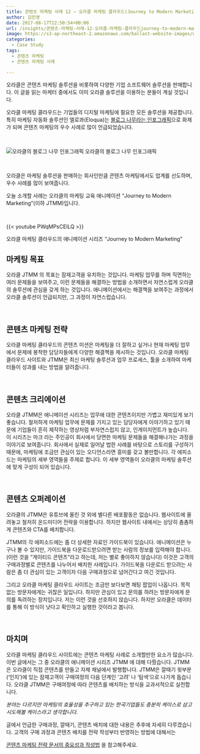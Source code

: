 ```yaml
---
title: 콘텐츠 마케팅 사례 12 – 오라클 마케팅 클라우드(Journey to Modern Marketing)
author: 김민영
date: 2017-08-17T22:50:54+00:00
url: /insights/콘텐츠-마케팅-사례-12-오라클-마케팅-클라우드journey-to-modern-marketing/
image: https://s3-ap-northeast-2.amazonaws.com/ballast-website-images/wp-content/uploads/2017/08/15105942/Screen-Shot-2017-08-18-at-7.48.12-AM.png
categories:
  - Case Study
tags:
  - 콘텐츠 마케팅
  - 콘텐츠 마케팅 사례

---
```

오라클은 콘텐츠 마케팅 솔루션을 비롯하여 다양한 기업 소프트웨어 솔루션을 판매합니다. 이 글을 읽는 마케터 중에서도 이미 오라클 솔루션을 이용하는 분들이 계실 것입니다.

오라클 마케팅 클라우드는 기업들의 디지털 마케팅에 필요한 모든 솔루션을 제공합니다. 특히 마케팅 자동화 솔루션인 엘로콰(Eloqua)는 [블로그 나무라는 인포그래픽][1]으로 화제가 되며 콘텐츠 마케팅의 우수 사례로 많이 언급되었습니다.

&nbsp;

![오라클의 블로그 나무 인포그래픽](http://ballast.co.kr/wp-content/uploads/2017/08/The-Blog-Tree-Small-2-2.jpg)
오라클의 블로그 나무 인포그래픽

&nbsp;

오라클은 마케팅 솔루션을 판매하는 회사인만큼 콘텐츠 마케팅에서도 업계를 선도하며, 우수 사례를 많이 보여줍니다.

오늘 소개할 사례는 오라클의 마케팅 교육 애니메이션 &#8220;Journey to Modern Marketing&#8221;(이하 JTMM)입니다.

&nbsp;

{{< youtube PWqMPsCEILQ >}}

오라클 마케팅 클라우드의 애니메이션 시리즈 &#8220;Journey to Modern Marketing&#8221;

## 마케팅 목표

오라클 JTMM 의 목표는 잠재고객을 유치하는 것입니다. 마케팅 업무를 하며 직면하는 여러 문제들을 보여주고, 이런 문제들을 해결하는 방법을 소개하면서 자연스럽게 오라클의 솔루션에 관심을 갖게 하는 것입니다. 애니메이션에서는 해결책을 보여주는 과정에서 오라클 솔루션이 언급되지만, 그 과정이 자연스럽습니다.

&nbsp;

## 콘텐츠 마케팅 전략

오라클 마케팅 클라우드의 콘텐츠 미션은 마케팅을 더 잘하고 싶거나 현재 마케팅 업무에서 문제에 봉착한 담당자들에게 다양한 해결책을 제시하는 것입니다. 오라클 마케팅 클라우드 사이트와 JTMM은 최신 마케팅 솔루션과 업무 프로세스, 툴을 소개하여 마케터들이 성과를 내는 방법을 알려줍니다.

&nbsp;

## 콘텐츠 크리에이션

오라클 JTMM은 애니메이션 시리즈는 업무에 대한 콘텐츠이지만 가볍고 재미있게 보기 좋습니다. 철저하게 마케팅 업무에 문제를 가지고 있는 담당자에게 이야기하고 있기 때문에 기업들이 흔히 제작하는 영상처럼 부자연스럽지 않고, 인게이지먼트가 높습니다. 이 시리즈는 마크 라는 주인공이 회사에서 당면한 마케팅 문제들을 해결해나가는 과정을 이야기로 보여줍니다. 회사에서 실제로 일어날 법한 사례를 바탕으로 스토리를 구성하기 때문에, 마케팅에 조금만 관심이 있는 오디언스라면 흥미를 갖고 볼만합니다. 각 에피소드는 마케팅의 세부 영역들을 주제로 합니다. 이 세부 영역들이 오라클의 마케팅 솔루션에 맞게 구성이 되어 있습니다.

&nbsp;

## 콘텐츠 오퍼레이션

오라클의 JTMM은 유튜브에 올린 것 외에 별다른 배포활동은 없습니다. 웹사이트에 올려놓고 철저히 온드미디어 전략을 이용합니다. 하지만 웹사이트 내에서는 상당히 촘촘하게 콘텐츠와 CTA를 배치합니다.

JTMM의 각 에피소드에는 좀 더 상세한 자료인 가이드북이 있습니다. 애니메이션은 누구나 볼 수 있지만, 가이드북을 다운로드받으려면 받는 사람의 정보를 입력해야 합니다.(이런 것을 &#8220;게이티드 콘텐츠&#8221;라고 하는데, 저는 별로 좋아하지 않습니다) 이것은 고객의 구매과정별로 콘텐츠를 나누어서 배치한 사례입니다. 가이드북을 다운로드 받으려는 사람은 좀 더 관심이 있는 고객이자 다음 구매과정으로 넘어간다고 여긴 것입니다.

그리고 오라클 마케팅 클라우드 사이트는 조금만 보다보면 채팅 팝업이 나옵니다. 목적 없는 방문자에게는 귀찮은 일입니다. 하지만 관심이 있고 문의를 하려는 방문자에게 문의를 독려하는 장치입니다. 저는 이런 것을 선호하지 않습니다. 하지만 오라클은 데이터를 통해 이 방식이 낫다고 확인하고 실행한 것이라고 봅니다.

&nbsp;

## 마치며

오라클 마케팅 클라우드 사이트에는 콘텐츠 마케팅 사례로 소개할만한 요소가 많습니다. 이번 글에서는 그 중 오라클의 애니메이션 시리즈 JTMM 에 대해 다뤘습니다. JTMM은 오라클이 직접 콘텐츠를 만들고 자체 채널에서 발행합니다. JTMM은 깔때기 윗부분(&#8216;인지&#8217;)에 있는 잠재고객이 구매여정의 다음 단계인 &#8216;고려&#8217; 나 &#8216;탐색&#8217;으로 나가게 돕습니다. 오라클 JTMM은 구매여정에 따라 콘텐츠를 배치하는 방식을 교과서적으로 실천합니다.
  
_분야는 다르지만 마케팅의 효율성을 추구하고 있는 한국기업들도 충분히 케이스로 삼고 시도해볼 케이스라고 생각합니다._

글에서 언급한 구매과정, 깔때기, 콘텐츠 배치에 대한 내용은 추후에 자세히 다루겠습니다. 고객의 구매 과정과 콘텐츠 배치를 전략 작성부터 반영하는 방법에 대해서는

[콘텐츠 마케팅 전략 문서의 중요성과 작성법][2] 을 참고해주세요.

 [1]: https://blogs.oracle.com/marketingcloud/the-blog-tree
 [2]: /insights/%ec%bd%98%ed%85%90%ec%b8%a0-%eb%a7%88%ec%bc%80%ed%8c%85-%ec%a0%84%eb%9e%b5-%eb%ac%b8%ec%84%9c%ec%9d%98-%ec%a4%91%ec%9a%94%ec%84%b1%ea%b3%bc-%ec%9e%91%ec%84%b1%eb%b2%95/